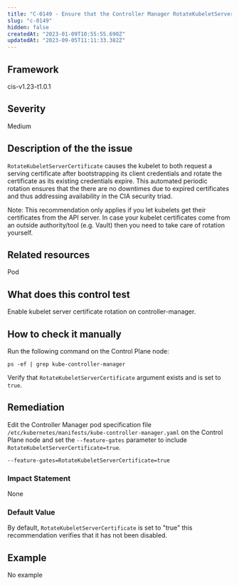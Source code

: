 ```yaml
---
title: "C-0149 - Ensure that the Controller Manager RotateKubeletServerCertificate argument is set to true"
slug: "c-0149"
hidden: false
createdAt: "2023-01-09T10:55:55.690Z"
updatedAt: "2023-09-05T11:11:33.382Z"
---
```

## Framework
cis-v1.23-t1.0.1
## Severity
Medium
## Description of the the issue
`RotateKubeletServerCertificate` causes the kubelet to both request a serving certificate after bootstrapping its client credentials and rotate the certificate as its existing credentials expire. This automated periodic rotation ensures that the there are no downtimes due to expired certificates and thus addressing availability in the CIA security triad.

 Note: This recommendation only applies if you let kubelets get their certificates from the API server. In case your kubelet certificates come from an outside authority/tool (e.g. Vault) then you need to take care of rotation yourself.
## Related resources
Pod
## What does this control test
Enable kubelet server certificate rotation on controller-manager.
## How to check it manually
Run the following command on the Control Plane node:

 
```
ps -ef | grep kube-controller-manager

```
 Verify that `RotateKubeletServerCertificate` argument exists and is set to `true`.
## Remediation
Edit the Controller Manager pod specification file `/etc/kubernetes/manifests/kube-controller-manager.yaml` on the Control Plane node and set the `--feature-gates` parameter to include `RotateKubeletServerCertificate=true`.

 
```
--feature-gates=RotateKubeletServerCertificate=true

```
### Impact Statement
None
### Default Value
By default, `RotateKubeletServerCertificate` is set to "true" this recommendation verifies that it has not been disabled.
## Example
No example
